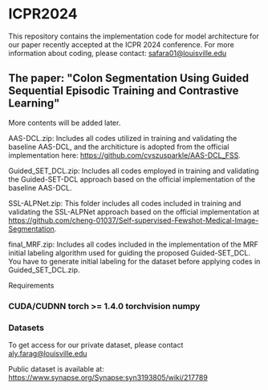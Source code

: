 # ICPR2024
This repository contains the implementation code for model architecture for our paper recently accepted at the ICPR 2024 conference. For more information about coding, please contact: safara01@louisville.edu
 
## The paper: "Colon Segmentation Using Guided Sequential Episodic Training and Contrastive Learning"

More contents will be added later.

AAS-DCL.zip: Includes all codes utilized in training and validating the baseline AAS-DCL, and the architicture is adopted from the official implementation here: https://github.com/cvszusparkle/AAS-DCL_FSS.

Guided_SET_DCL.zip: Includes all codes employed in training and validating the Guided-SET-DCL approach based on the official implementation of the baseline AAS-DCL.

SSL-ALPNet.zip: This folder includes all codes included in training and validating the SSL-ALPNet approach based on the official implementation at https://github.com/cheng-01037/Self-supervised-Fewshot-Medical-Image-Segmentation.

final_MRF.zip: Includes all codes included in the implementation of the MRF initial labeling algorithm used for guiding the proposed Guided-SET_DCL. You have to generate initial labeling for the dataset before applying codes in Guided_SET_DCL.zip.



Requirements

### CUDA/CUDNN torch >= 1.4.0 torchvision numpy

### Datasets 
 
To get access for our private dataset, please contact aly.farag@louisville.edu

Public dataset is available at: https://www.synapse.org/Synapse:syn3193805/wiki/217789
